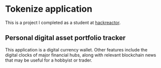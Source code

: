 # Tokenize application
This is a project I completed as a student at [hackreactor](http://hackreactor.com).

## Personal digital asset portfolio tracker

This application is a digital currency wallet. Other features include the digital clocks of major financial hubs, along with relevant blockchain news that may be useful for a hobbyist or trader.
